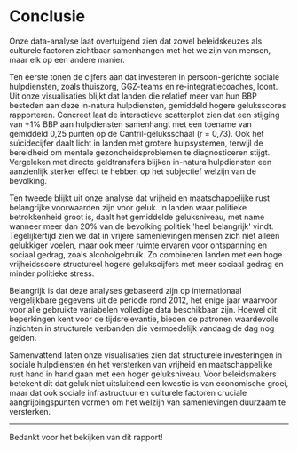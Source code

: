 # Conclusie
Onze data-analyse laat overtuigend zien dat zowel beleidskeuzes als culturele factoren zichtbaar samenhangen met het welzijn van mensen, maar elk op een andere manier.

Ten eerste tonen de cijfers aan dat investeren in persoon-gerichte sociale hulpdiensten, zoals thuiszorg, GGZ-teams en re-integratiecoaches, loont. Uit onze visualisaties blijkt dat landen die relatief meer van hun BBP besteden aan deze in-natura hulpdiensten, gemiddeld hogere geluksscores rapporteren. Concreet laat de interactieve scatterplot zien dat een stijging van +1% BBP aan hulpdiensten samenhangt met een toename van gemiddeld 0,25 punten op de Cantril-geluksschaal (r = 0,73). Ook het suïcidecijfer daalt licht in landen met grotere hulpsystemen, terwijl de bereidheid om mentale gezondheidsproblemen te diagnosticeren stijgt. Vergeleken met directe geldtransfers blijken in-natura hulpdiensten een aanzienlijk sterker effect te hebben op het subjectief welzijn van de bevolking.

Ten tweede blijkt uit onze analyse dat vrijheid en maatschappelijke rust belangrijke voorwaarden zijn voor geluk. In landen waar politieke betrokkenheid groot is, daalt het gemiddelde geluksniveau, met name wanneer meer dan 20% van de bevolking politiek 'heel belangrijk' vindt. Tegelijkertijd zien we dat in vrijere samenlevingen mensen zich niet alleen gelukkiger voelen, maar ook meer ruimte ervaren voor ontspanning en sociaal gedrag, zoals alcoholgebruik. Zo combineren landen met een hoge vrijheidsscore structureel hogere gelukscijfers met meer sociaal gedrag en minder politieke stress.

Belangrijk is dat deze analyses gebaseerd zijn op internationaal vergelijkbare gegevens uit de periode rond 2012, het enige jaar waarvoor voor alle gebruikte variabelen volledige data beschikbaar zijn. Hoewel dit beperkingen kent voor de tijdsrelevantie, bieden de patronen waardevolle inzichten in structurele verbanden die vermoedelijk vandaag de dag nog gelden.

Samenvattend laten onze visualisaties zien dat structurele investeringen in sociale hulpdiensten én het versterken van vrijheid en maatschappelijke rust hand in hand gaan met een hoger geluksniveau. Voor beleidsmakers betekent dit dat geluk niet uitsluitend een kwestie is van economische groei, maar dat ook sociale infrastructuur en culturele factoren cruciale aangrijpingspunten vormen om het welzijn van samenlevingen duurzaam te versterken.

---

Bedankt voor het bekijken van dit rapport!

